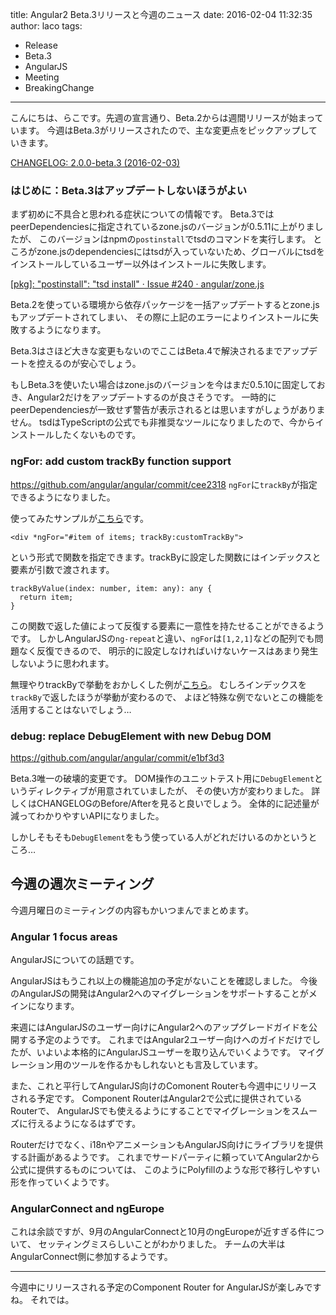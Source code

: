 title: Angular2 Beta.3リリースと今週のニュース
date: 2016-02-04 11:32:35
author: laco
tags:
- Release
- Beta.3
- AngularJS
- Meeting
- BreakingChange
---

こんにちは、らこです。先週の宣言通り、Beta.2からは週間リリースが始まっています。
今週はBeta.3がリリースされたので、主な変更点をピックアップしていきます。

[CHANGELOG: 2.0.0-beta.3 (2016-02-03)](https://github.com/angular/angular/blob/master/CHANGELOG.md#200-beta3-2016-02-03)

### はじめに：Beta.3はアップデートしないほうがよい
まず初めに不具合と思われる症状についての情報です。
Beta.3ではpeerDependenciesに指定されているzone.jsのバージョンが0.5.11に上がりましたが、
このバージョンはnpmの`postinstall`でtsdのコマンドを実行します。
ところがzone.jsのdependenciesにはtsdが入っていないため、グローバルにtsdをインストールしているユーザー以外はインストールに失敗します。

[[pkg]: "postinstall": "tsd install" · Issue #240 · angular/zone.js](https://github.com/angular/zone.js/issues/240)

Beta.2を使っている環境から依存パッケージを一括アップデートするとzone.jsもアップデートされてしまい、
その際に上記のエラーによりインストールに失敗するようになります。

Beta.3はさほど大きな変更もないのでここはBeta.4で解決されるまでアップデートを控えるのが安心でしょう。

もしBeta.3を使いたい場合はzone.jsのバージョンを今はまだ0.5.10に固定しておき、Angular2だけをアップデートするのが良さそうです。
一時的にpeerDependenciesが一致せず警告が表示されるとは思いますがしょうがありません。
tsdはTypeScriptの公式でも非推奨なツールになりましたので、今からインストールしたくないものです。

### ngFor: add custom trackBy function support
https://github.com/angular/angular/commit/cee2318
`ngFor`に`trackBy`が指定できるようになりました。

使ってみたサンプルが[こちら](http://plnkr.co/edit/ksy5bnRz2VsufDrYJPOh)です。

```
<div *ngFor="#item of items; trackBy:customTrackBy">
```

という形式で関数を指定できます。trackByに設定した関数にはインデックスと要素が引数で渡されます。

```
trackByValue(index: number, item: any): any {
  return item;
}
```

この関数で返した値によって反復する要素に一意性を持たせることができるようです。
しかしAngularJSの`ng-repeat`と違い、`ngFor`は`[1,2,1]`などの配列でも問題なく反復できるので、
明示的に設定しなければいけないケースはあまり発生しないように思われます。

無理やりtrackByで挙動をおかしくした例が[こちら](http://plnkr.co/edit/2KISdMxgxLcf3PlklS5E?p=preview)。
むしろインデックスを`trackBy`で返したほうが挙動が変わるので、
よほど特殊な例でないとこの機能を活用することはないでしょう…

### debug: replace DebugElement with new Debug DOM
https://github.com/angular/angular/commit/e1bf3d3

Beta.3唯一の破壊的変更です。
DOM操作のユニットテスト用に`DebugElement`というディレクティブが用意されていましたが、
その使い方が変わりました。
詳しくはCHANGELOGのBefore/Afterを見ると良いでしょう。
全体的に記述量が減ってわかりやすいAPIになりました。

しかしそもそも`DebugElement`をもう使っている人がどれだけいるのかというところ…

## 今週の週次ミーティング
今週月曜日のミーティングの内容もかいつまんでまとめます。

### Angular 1 focus areas
AngularJSについての話題です。

AngularJSはもうこれ以上の機能追加の予定がないことを確認しました。
今後のAngularJSの開発はAngular2へのマイグレーションをサポートすることがメインになります。

来週にはAngularJSのユーザー向けにAngular2へのアップグレードガイドを公開する予定のようです。
これまではAngular2ユーザー向けへのガイドだけでしたが、いよいよ本格的にAngularJSユーザーを取り込んでいくようです。
マイグレーション用のツールを作るかもしれないとも言及しています。

また、これと平行してAngularJS向けのComonent Routerも今週中にリリースされる予定です。
Component RouterはAngular2で公式に提供されているRouterで、
AngularJSでも使えるようにすることでマイグレーションをスムーズに行えるようになるはずです。

Routerだけでなく、i18nやアニメーションもAngularJS向けにライブラリを提供する計画があるようです。
これまでサードパーティに頼っていてAngular2から公式に提供するものについては、
このようにPolyfillのような形で移行しやすい形を作っていくようです。

### AngularConnect and ngEurope
これは余談ですが、9月のAngularConnectと10月のngEuropeが近すぎる件について、
セッティングミスらしいことがわかりました。
チームの大半はAngularConnect側に参加するようです。

----

今週中にリリースされる予定のComponent Router for AngularJSが楽しみですね。
それでは。

